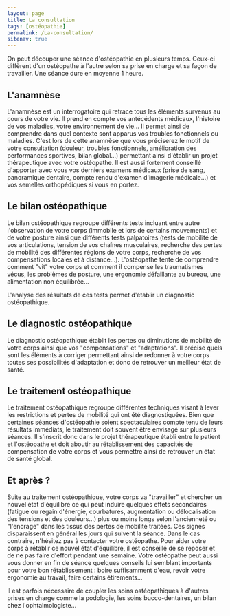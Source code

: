 ```yaml
---
layout: page
title: La consultation
tags: [ostéopathie]
permalink: /La-consultation/
sitenav: true
---
```


On peut découper une séance d'ostéopathie en plusieurs temps.
Ceux-ci diffèrent d'un ostéopathe à l'autre selon sa prise en charge et sa façon de travailler.
Une séance dure en moyenne 1 heure.

## L'anamnèse

L'anamnèse est un interrogatoire qui retrace tous les éléments survenus au cours de votre vie.
Il prend en compte vos antécédents médicaux, l'histoire de vos maladies, votre environnement de vie...
Il permet ainsi de comprendre dans quel contexte sont apparus vos troubles fonctionnels ou maladies.
C'est lors de cette anamnèse que vous préciserez le motif de votre consultation (douleur, troubles fonctionnels, amélioration des performances sportives, bilan global...) permettant ainsi d'établir un projet thérapeutique avec votre ostéopathe.
Il est aussi fortement conseillé d'apporter avec vous vos derniers examens médicaux (prise de sang, panoramique dentaire, compte rendu d'examen d'imagerie médicale...) et vos semelles orthopédiques si vous en portez.

## Le bilan ostéopathique

Le bilan ostéopathique regroupe différents tests incluant entre autre l'observation de votre corps (immobile et lors de certains mouvements)
et de votre posture ainsi que différents tests palpatoires (tests de mobilité de vos articulations, tension de vos chaînes musculaires, recherche des pertes de mobilité des différentes régions de votre corps, recherche de vos compensations locales et à distance...).
L'ostéopathe tente de comprendre comment "vit" votre corps et comment il compense les traumatismes vécus, les problèmes de posture, une ergonomie défaillante au bureau, une alimentation non équilibrée...

L'analyse des résultats de ces tests permet d'établir un diagnostic ostéopathique.

## Le diagnostic ostéopathique

Le diagnostic ostéopathique établit les pertes ou diminutions de mobilité de votre corps ainsi que vos "compensations" et "adaptations".
Il précise quels sont les éléments à corriger permettant ainsi de redonner à votre corps toutes ses possibilités d'adaptation et donc de retrouver un meilleur état de santé.

## Le traitement ostéopathique

Le traitement ostéopathique regroupe différentes techniques visant à lever les restrictions et pertes de mobilité qui ont été diagnostiquées.
Bien que certaines séances d'ostéopathie soient spectaculaires compte tenu de leurs résultats immédiats, le traitement doit souvent être envisagé sur plusieurs séances.
Il s'inscrit donc dans le projet thérapeutique établi entre le patient et l'ostéopathe et doit aboutir au rétablissement des capacités de compensation de votre corps et vous permettre ainsi de retrouver un état de santé global.

## Et après ?

Suite au traitement ostéopathique, votre corps va "travailler" et chercher un nouvel état d'équilibre ce qui peut induire quelques effets secondaires (fatigue ou regain d'énergie, courbatures, augmentation ou délocalisation des tensions et des douleurs...) plus ou moins longs selon l'ancienneté ou "l'encrage" dans les tissus des pertes de mobilité traitées.
Ces signes disparaissent en général les jours qui suivent la séance. Dans le cas contraire, n'hésitez pas à contacter votre ostéopathe.
Pour aider votre corps à rétablir ce nouvel état d'équilibre, il est conseillé de se reposer et de ne pas faire d'effort pendant une semaine.
Votre ostéopathe peut aussi vous donner en fin de séance quelques conseils lui semblant importants pour votre bon rétablissement : boire suffisamment d'eau, revoir votre ergonomie au travail, faire certains étirements...

Il est parfois nécessaire de coupler les soins ostéopathiques à d'autres prises en charge comme la podologie, les soins bucco-dentaires, un bilan chez l'ophtalmologiste...

